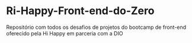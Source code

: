 # Ri-Happy-Front-end-do-Zero
Repositório com todos os desafios de projetos do bootcamp de front-end oferecido pela Hi Happy em parceria com a DIO 
